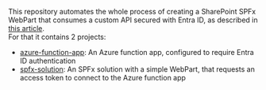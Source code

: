 This repository automates the whole process of creating a SharePoint SPFx WebPart that consumes a custom API secured with Entra ID, as described in [this article](https://learn.microsoft.com/en-us/sharepoint/dev/spfx/use-aadhttpclient-enterpriseapi).  
For that it contains 2 projects:

- [azure-function-app](azure-function-app): An Azure function app, configured to require Entra ID authentication
- [spfx-solution](spfx-solution): An SPFx solution with a simple WebPart, that requests an access token to connect to the Azure function app
